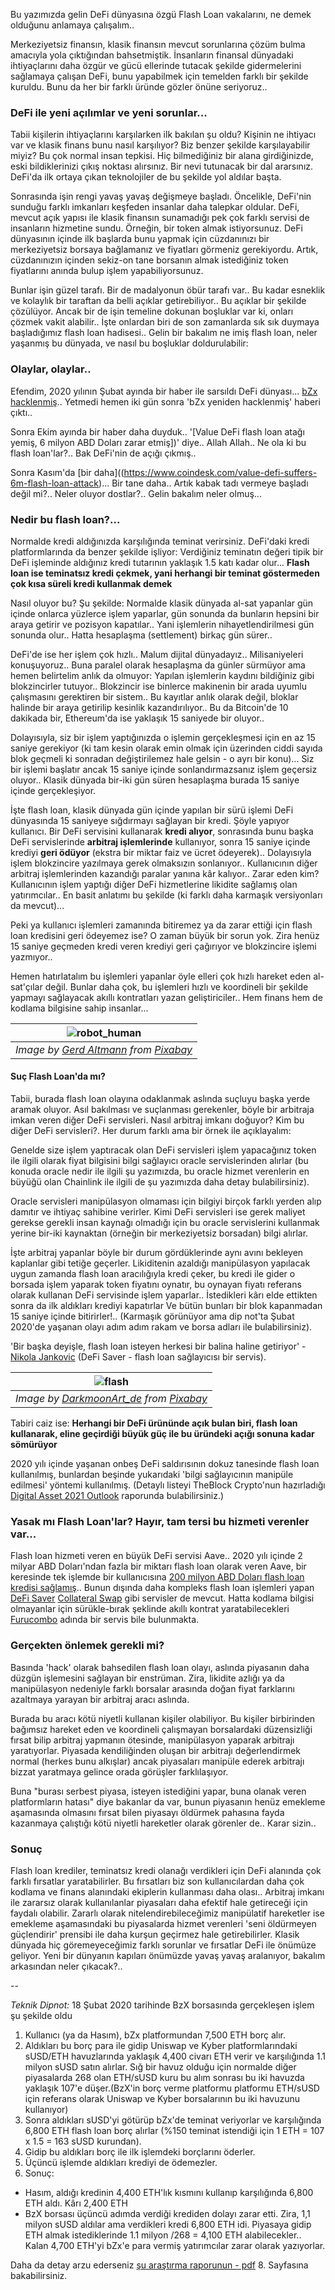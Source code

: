 
Bu yazımızda gelin DeFi dünyasına özgü Flash Loan vakalarını, ne demek olduğunu anlamaya çalışalım.. 

Merkeziyetsiz finansın, klasik finansın mevcut sorunlarına çözüm bulma amacıyla yola çıktığından bahsetmiştik. İnsanların finansal dünyadaki ihtiyaçlarını daha özgür ve gücü ellerinde tutacak şekilde gidermelerini sağlamaya çalışan DeFi, bunu yapabilmek için temelden farklı bir şekilde kuruldu. Bunu da her bir farklı üründe gözler önüne seriyoruz.. 

### DeFi ile yeni açılımlar ve yeni sorunlar... 

Tabii kişilerin ihtiyaçlarını karşılarken ilk bakılan şu oldu? Kişinin ne ihtiyacı var ve klasik finans bunu nasıl karşılıyor? Biz benzer şekilde karşılayabilir miyiz? Bu çok normal insan tepkisi. Hiç bilmediğiniz bir alana girdiğinizde, eski bildiklerinizi çıkış noktası alırsınız. Bir nevi tutunacak bir dal ararsınız. DeFi'da ilk ortaya çıkan teknolojiler de bu şekilde yol aldılar başta. 

Sonrasında işin rengi yavaş yavaş değişmeye başladı. Öncelikle, DeFi'nin sunduğu farklı imkanları keşfeden insanlar daha talepkar oldular. DeFi, mevcut açık yapısı ile klasik finansın sunamadığı pek çok farklı servisi de insanların hizmetine sundu. Örneğin, bir token almak istiyorsunuz. DeFi dünyasının içinde ilk başlarda bunu yapmak için cüzdanınızı bir merkeziyetsiz borsaya bağlamanız ve fiyatları görmeniz gerekiyordu. Artık, cüzdanınızın içinden sekiz-on tane borsanın almak istediğiniz token fiyatlarını anında bulup işlem yapabiliyorsunuz. 

Bunlar işin güzel tarafı. Bir de madalyonun öbür tarafı var.. Bu kadar esneklik ve kolaylık bir taraftan da belli açıklar getirebiliyor.. Bu açıklar bir şekilde çözülüyor. Ancak bir de işin temeline dokunan boşluklar var ki, onları çözmek vakit alabilir.. İşte onlardan biri de son zamanlarda sık sık duymaya başladığımız flash loan hadisesi.. Gelin bir bakalım ne imiş flash loan, neler yaşanmış bu dünyada, ve nasıl bu boşluklar doldurulabilir:

### Olaylar, olaylar.. 

Efendim, 2020 yılının Şubat ayında bir haber ile sarsıldı DeFi dünyası...  [bZx hacklenmiş](https://cointelegraph.com/news/decentralized-lending-protocol-bzx-hacked-twice-in-a-matter-of-days).. Yetmedi hemen iki gün sonra 'bZx yeniden hacklenmiş' haberi çıktı.. 

Sonra Ekim ayında bir haber daha duyduk.. '[Value DeFi flash loan atağı yemiş, 6 milyon ABD Doları zarar etmiş])' diye.. Allah Allah.. Ne ola ki bu flash loan'lar?.. Bak DeFi'nin de açığı çıkmış.. 

Sonra Kasım'da [bir daha]((https://www.coindesk.com/value-defi-suffers-6m-flash-loan-attack)... Bir tane daha.. Artık kabak tadı vermeye başladı değil mi?.. Neler oluyor dostlar?.. Gelin bakalım neler olmuş...


### Nedir bu flash loan?... 

Normalde kredi aldığınızda karşılığında teminat verirsiniz. DeFi'daki kredi platformlarında da benzer şekilde işliyor:  Verdiğiniz teminatın değeri tipik bir DeFi işleminde aldığınız kredi tutarının yaklaşık 1.5 katı kadar olur... **Flash loan ise teminatsız kredi çekmek, yani herhangi bir teminat göstermeden çok kısa süreli kredi kullanmak demek** 

Nasıl oluyor bu? Şu şekilde: Normalde klasik dünyada al-sat yapanlar gün içinde onlarca yüzlerce işlem yaparlar, gün sonunda da bunların hepsini bir araya getirir ve pozisyon kapatılar.. Yani işlemlerin nihayetlendirilmesi gün sonunda olur.. Hatta hesaplaşma (settlement) birkaç gün sürer.. 

DeFi'de ise her işlem çok hızlı.. Malum dijital dünyadayız.. Milisaniyeleri konuşuyoruz.. Buna paralel olarak hesaplaşma da  günler sürmüyor ama hemen belirtelim anlık da olmuyor: Yapılan işlemlerin kaydını bildiğiniz gibi blokzincirler tutuyor.. Blokzincir ise binlerce makinenin bir arada uyumlu çalışmasını gerektiren bir sistem.. Bu kayıtlar anlık olarak değil, bloklar halinde bir araya getirilip kesinlik kazandırılıyor.. Bu da Bitcoin'de 10 dakikada bir, Ethereum'da ise yaklaşık 15 saniyede bir oluyor.. 

Dolayısıyla, siz bir işlem yaptığınızda o işlemin gerçekleşmesi için en az 15 saniye gerekiyor (ki tam kesin olarak emin olmak için üzerinden ciddi sayıda blok geçmeli ki sonradan değiştirilemez hale gelsin - o ayrı bir konu)... Siz bir işlemi başlatır ancak 15 saniye içinde sonlandırmazsanız işlem geçersiz oluyor..  Klasik dünyada bir-iki gün süren hesaplaşma burada 15 saniye içinde gerçekleşiyor. 

İşte flash loan,  klasik dünyada gün içinde yapılan bir sürü işlemi DeFi dünyasında 15 saniyeye sığdırmayı sağlayan bir kredi. Şöyle yapıyor kullanıcı. Bir DeFi servisini kullanarak **kredi alıyor**, sonrasında bunu başka DeFi servislerinde **arbitraj işlemlerinde** kullanıyor, sonra 15 saniye içinde krediyi **geri ödüyor** (ekstra bir miktar faiz ve ücret ödeyerek).. Dolayısıyla işlem blokzincire yazılmaya gerek olmaksızın sonlanıyor.. Kullanıcının diğer arbitraj işlemlerinden kazandığı paralar yanına kâr kalıyor.. Zarar eden kim? Kullanıcının işlem yaptığı diğer DeFi hizmetlerine likidite sağlamış olan yatırımcılar.. En basit anlatımı bu şekilde (ki farklı daha karmaşık versiyonları da mevcut)... 

Peki ya kullanıcı işlemleri zamanında bitiremez ya da zarar ettiği için flash loan kredisini geri ödeyemez ise? O zaman büyük bir sorun yok. Zira henüz 15 saniye geçmeden kredi veren krediyi geri çağırıyor ve blokzincire işlemi yazmıyor.. 

Hemen hatırlatalım bu işlemleri yapanlar öyle elleri çok hızlı hareket eden al-sat'çılar değil. Bunlar daha çok, bu işlemleri hızlı ve koordineli bir şekilde yapmayı sağlayacak akıllı kontratları yazan geliştiriciler.. Hem finans hem de kodlama bilgisine sahip insanlar... 

| ![robot_human](/assets/brain-5814961_800.jpg)|
|:--:| 
| *Image by [Gerd Altmann](https://pixabay.com/users/geralt-9301/) from [Pixabay](https://pixabay.com/)*|

#### Suç Flash Loan'da mı?

Tabii, burada flash loan olayına odaklanmak aslında suçluyu başka yerde aramak oluyor. Asıl bakılması ve suçlanması gerekenler, böyle bir arbitraja imkan veren diğer DeFi servisleri. Nasıl arbitraj imkanı doğuyor? Kim bu diğer DeFi servisleri?. Her durum farklı ama bir örnek ile açıklayalım: 

Genelde size işlem yaptıracak olan DeFi servisleri işlem yapacağınız token ile ilgili olarak fiyat bilgisini bilgi sağlayıcı oracle servislerinden alırlar (bu konuda oracle nedir ile ilgili şu yazımızda, bu oracle hizmet verenlerin en büyüğü olan Chainlink ile ilgili de şu yazımızda daha detay bulabilirsiniz). 

Oracle servisleri manipülasyon olmaması için bilgiyi birçok farklı yerden alıp damıtır ve ihtiyaç sahibine verirler. Kimi DeFi servisleri ise gerek maliyet gerekse gerekli insan kaynağı olmadığı için bu oracle servislerini kullanmak yerine  bir-iki kaynaktan (örneğin bir merkeziyetsiz borsadan) bilgi alırlar. 

İşte arbitraj yapanlar böyle bir durum gördüklerinde aynı avını bekleyen kaplanlar gibi tetiğe geçerler. Likiditenin azaldığı manipülasyon yapılacak uygun zamanda flash loan aracılığıyla kredi çeker, bu kredi ile gider o borsada işlem yaparak token fiyatını oynatır, bu oynayan fiyatı referans olarak kullanan DeFi servisinde işlem yaparlar.. İstedikleri kârı elde ettikten sonra da ilk aldıkları krediyi kapatırlar Ve bütün bunları bir blok kapanmadan 15 saniye içinde bitirirler!.. (Karmaşık görünüyor ama dip not'ta Şubat 2020'de yaşanan olayı adım adım rakam ve borsa adları ile bulabilirsiniz). 

'Bir başka deyişle, flash loan isteyen herkesi bir balina haline getiriyor' - [Nikola Jankovic](https://www.bloomberg.com/news/articles/2021-02-07/flash-loans-are-providing-instant-cash-to-crypto-speculators) (DeFi Saver - flash loan sağlayıcısı bir servis). 

| ![flash](/assets/sea-4741178_800.jpg)|
|:--:| 
| *Image by [DarkmoonArt_de](https://pixabay.com/users/geralt-9301/) from [Pixabay](https://pixabay.com/)*|

Tabiri caiz ise: **Herhangi bir DeFi ürününde açık bulan biri, flash loan kullanarak, eline geçirdiği büyük güç ile bu üründeki açığı sonuna kadar sömürüyor**

2020 yılı içinde yaşanan onbeş DeFi saldırısının dokuz tanesinde flash loan kullanılmış, bunlardan beşinde yukarıdaki 'bilgi sağlayıcının manipüle edilmesi' yöntemi kullanılmış. (Detaylı listeyi TheBlock Crypto'nun hazırladığı [Digital Asset 2021 Outlook](https://www.theblockcrypto.com/post/88463/2021-digital-asset-outlook) raporunda bulabilirsiniz.) 

### Yasak mı Flash Loan'lar? Hayır, tam tersi bu hizmeti verenler var... 

Flash loan hizmeti veren en büyük DeFi servisi Aave.. 2020 yılı içinde 2 milyar ABD Doları'ndan fazla bir miktarı flash loan olarak veren Aave, bir keresinde tek işlemde bir kullanıcısına [200 milyon ABD Doları flash loan kredisi sağlamış](https://www.bloomberg.com/news/articles/2021-02-07/flash-loans-are-providing-instant-cash-to-crypto-speculators).. Bunun dışında daha kompleks flash loan işlemleri yapan [DeFi Saver](https://defisaver.com/) [Collateral Swap](https://collateralswap.com/) gibi servisler de mevcut. Hatta kodlama bilgisi olmayanlar için sürükle-bırak şeklinde akıllı kontrat yaratabilecekleri [Furucombo](https://furucombo.app/) adında bir servis bile bulunmakta. 

### Gerçekten önlemek gerekli mi?
Basında 'hack' olarak bahsedilen flash loan olayı, aslında piyasanın daha düzgün işlemesini sağlayan bir enstrüman. Zira, likidite azlığı ya da manipülasyon nedeniyle farklı borsalar arasında doğan fiyat farklarını azaltmaya yarayan bir arbitraj aracı aslında. 

Burada bu aracı kötü niyetli kullanan kişiler olabiliyor. Bu kişiler birbirinden bağımsız hareket eden ve koordineli çalışmayan borsalardaki düzensizliği fırsat bilip arbitraj yapmanın ötesinde, manipülasyon yaparak arbitrajı yaratıyorlar. Piyasada kendiliğinden oluşan bir arbitrajı değerlendirmek normal (herkes bunu alkışlar) ancak piyasaları manipüle ederek arbitrajı bizzat yaratmaya gelince orada görüşler farklılaşıyor. 

Buna "burası serbest piyasa, isteyen istediğini yapar, buna olanak veren platformların hatası" diye bakanlar da var, bunun piyasanın henüz emekleme aşamasında olmasını fırsat bilen piyasayı öldürmek pahasına fayda kazanmaya çalıştığı kötü niyetli hareketler olarak görenler de.. Karar sizin.. 

### Sonuç
Flash loan krediler, teminatsız kredi olanağı verdikleri için DeFi alanında çok farklı fırsatlar yaratabilirler. Bu fırsatları biz son kullanıcılardan daha çok kodlama ve finans alanındaki ekiplerin kullanması daha olası.. Arbitraj imkanı ile zararsız olarak kullanılanlar piyasaları daha efektif hale getireceği için faydalı olabilir. Zararlı olarak nitelendirebileceğimiz manipülatif hareketler ise emekleme aşamasındaki bu piyasalarda hizmet verenleri 'seni öldürmeyen güçlendirir' prensibi ile daha kurşun geçirmez hale getirebilirler. Klasik dünyada hiç göremeyeceğimiz farklı sorunlar ve fırsatlar DeFi ile önümüze geliyor. Yeni bir dünyanın kapıları önümüzde yavaş yavaş aralanıyor, bakalım arkasından neler çıkacak?.. 

--

*Teknik Dipnot:*
18 Şubat 2020 tarihinde BzX borsasında gerçekleşen işlem şu şekilde oldu 

1. Kullanıcı (ya da Hasım), bZx platformundan 7,500 ETH borç alır. 
2. Aldıkları bu borç para ile gidip Uniswap ve Kyber platformlarındaki sUSD/ETH havuzlarında yaklaşık 4,400 civarı ETH verir ve karşılığında 1.1 milyon sUSD satın alırlar. Sığ bir havuz olduğu için normalde diğer piyasalarda 268 olan ETH/sUSD kuru bu alım sonrası bu iki havuzda yaklaşık 107'e düşer.(BzX'in borç verme platformu platformu ETH/sUSD için referans olarak Uniswap ve Kyber borsalarının bu iki havuzunu kullanıyor)  
3. Sonra aldıkları sUSD'yi götürüp bZx'de teminat veriyorlar ve karşılığında 6,800 ETH flash loan borç alırlar (%150 teminat istendiği için 1 ETH = 107 x 1.5 = 163 sUSD kurundan).  
4. Gidip bu aldıkları borç ile ilk işlemdeki borçlarını öderler.  
5. Üçüncü işlemde aldıkları krediyi de ödemezler.   
6. Sonuç:  
- Hasım, aldığı kredinin 4,400 ETH'lık kısmını kullanıp karşılığında 6,800 ETH aldı. Kârı 2,400 ETH 
- BzX borsası üçüncü adımda verdiği krediden dolayı zarar etti. Zira, 1,1 milyon sUSD aldılar ama verdikleri kredi 6,800 ETH idi. Piyasaya gidip ETH almak istediklerinde 1.1 milyon /268 = 4,100 ETH alabilecekler.. Kalan 4,700 ETH'yi bZx'e para vermiş yatırımcılar zarar olarak yazıyorlar.  

Daha da detay arzu ederseniz [şu araştırma raporunun - pdf](https://arxiv.org/pdf/2003.03810.pdf) 8. Sayfasına bakabilirsiniz. 
